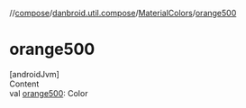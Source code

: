 //[compose](../../../index.md)/[danbroid.util.compose](../index.md)/[MaterialColors](index.md)/[orange500](orange500.md)



# orange500  
[androidJvm]  
Content  
val [orange500](orange500.md): Color  



